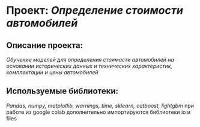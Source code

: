 # Проект: *Определение стоимости автомобилей*

## Описание проекта:
*Обучение моделей для определения стоимости автомобилей на основании исторических данных и технических характеристик, комплектации и цены автомобилей*

## Используемые библиотеки:
*Pandas, numpy, matplotlib, warnings, time, sklearn, catboost, lightgbm*
при работе из google colab дополнительно импортируются библиотеки io и files


